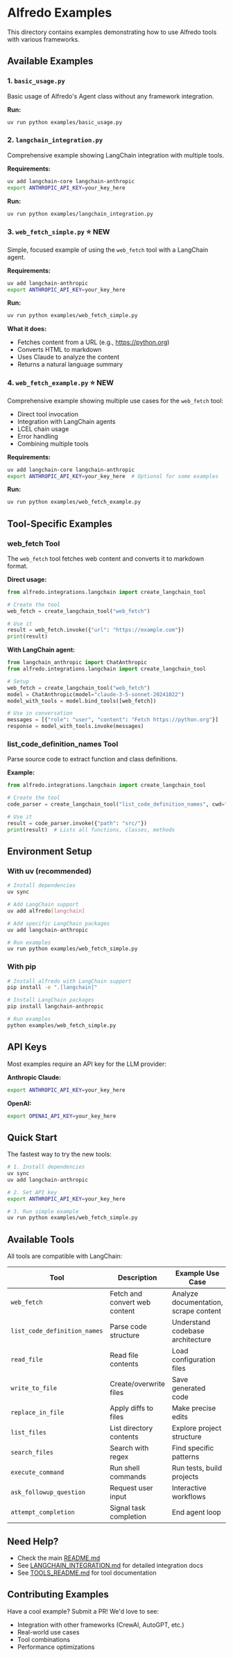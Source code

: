 # Alfredo Examples

This directory contains examples demonstrating how to use Alfredo tools with various frameworks.

## Available Examples

### 1. `basic_usage.py`
Basic usage of Alfredo's Agent class without any framework integration.

**Run:**
```bash
uv run python examples/basic_usage.py
```

### 2. `langchain_integration.py`
Comprehensive example showing LangChain integration with multiple tools.

**Requirements:**
```bash
uv add langchain-core langchain-anthropic
export ANTHROPIC_API_KEY=your_key_here
```

**Run:**
```bash
uv run python examples/langchain_integration.py
```

### 3. `web_fetch_simple.py` ⭐ NEW
Simple, focused example of using the `web_fetch` tool with a LangChain agent.

**Requirements:**
```bash
uv add langchain-anthropic
export ANTHROPIC_API_KEY=your_key_here
```

**Run:**
```bash
uv run python examples/web_fetch_simple.py
```

**What it does:**
- Fetches content from a URL (e.g., https://python.org)
- Converts HTML to markdown
- Uses Claude to analyze the content
- Returns a natural language summary

### 4. `web_fetch_example.py` ⭐ NEW
Comprehensive example showing multiple use cases for the `web_fetch` tool:
- Direct tool invocation
- Integration with LangChain agents
- LCEL chain usage
- Error handling
- Combining multiple tools

**Requirements:**
```bash
uv add langchain-core langchain-anthropic
export ANTHROPIC_API_KEY=your_key_here  # Optional for some examples
```

**Run:**
```bash
uv run python examples/web_fetch_example.py
```

## Tool-Specific Examples

### web_fetch Tool

The `web_fetch` tool fetches web content and converts it to markdown format.

**Direct usage:**
```python
from alfredo.integrations.langchain import create_langchain_tool

# Create the tool
web_fetch = create_langchain_tool("web_fetch")

# Use it
result = web_fetch.invoke({"url": "https://example.com"})
print(result)
```

**With LangChain agent:**
```python
from langchain_anthropic import ChatAnthropic
from alfredo.integrations.langchain import create_langchain_tool

# Setup
web_fetch = create_langchain_tool("web_fetch")
model = ChatAnthropic(model="claude-3-5-sonnet-20241022")
model_with_tools = model.bind_tools([web_fetch])

# Use in conversation
messages = [{"role": "user", "content": "Fetch https://python.org"}]
response = model_with_tools.invoke(messages)
```

### list_code_definition_names Tool

Parse source code to extract function and class definitions.

**Example:**
```python
from alfredo.integrations.langchain import create_langchain_tool

# Create the tool
code_parser = create_langchain_tool("list_code_definition_names", cwd="/path/to/project")

# Use it
result = code_parser.invoke({"path": "src/"})
print(result)  # Lists all functions, classes, methods
```

## Environment Setup

### With uv (recommended)
```bash
# Install dependencies
uv sync

# Add LangChain support
uv add alfredo[langchain]

# Add specific LangChain packages
uv add langchain-anthropic

# Run examples
uv run python examples/web_fetch_simple.py
```

### With pip
```bash
# Install alfredo with LangChain support
pip install -e ".[langchain]"

# Install LangChain packages
pip install langchain-anthropic

# Run examples
python examples/web_fetch_simple.py
```

## API Keys

Most examples require an API key for the LLM provider:

**Anthropic Claude:**
```bash
export ANTHROPIC_API_KEY=your_key_here
```

**OpenAI:**
```bash
export OPENAI_API_KEY=your_key_here
```

## Quick Start

The fastest way to try the new tools:

```bash
# 1. Install dependencies
uv sync
uv add langchain-anthropic

# 2. Set API key
export ANTHROPIC_API_KEY=your_key_here

# 3. Run simple example
uv run python examples/web_fetch_simple.py
```

## Available Tools

All tools are compatible with LangChain:

| Tool | Description | Example Use Case |
|------|-------------|------------------|
| `web_fetch` | Fetch and convert web content | Analyze documentation, scrape content |
| `list_code_definition_names` | Parse code structure | Understand codebase architecture |
| `read_file` | Read file contents | Load configuration files |
| `write_to_file` | Create/overwrite files | Save generated code |
| `replace_in_file` | Apply diffs to files | Make precise edits |
| `list_files` | List directory contents | Explore project structure |
| `search_files` | Search with regex | Find specific patterns |
| `execute_command` | Run shell commands | Run tests, build projects |
| `ask_followup_question` | Request user input | Interactive workflows |
| `attempt_completion` | Signal task completion | End agent loop |

## Need Help?

- Check the main [README.md](../README.md)
- See [LANGCHAIN_INTEGRATION.md](../LANGCHAIN_INTEGRATION.md) for detailed integration docs
- See [TOOLS_README.md](../TOOLS_README.md) for tool documentation

## Contributing Examples

Have a cool example? Submit a PR! We'd love to see:
- Integration with other frameworks (CrewAI, AutoGPT, etc.)
- Real-world use cases
- Tool combinations
- Performance optimizations

